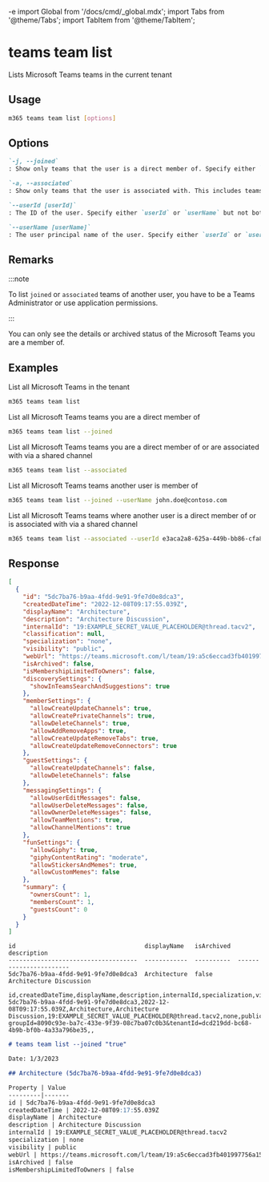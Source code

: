 -e <!-- DISCLAIMER: All secrets, passwords, and sensitive values in this document are examples only and not real credentials. -->
import Global from '/docs/cmd/_global.mdx';
import Tabs from '@theme/Tabs';
import TabItem from '@theme/TabItem';

# teams team list

Lists Microsoft Teams teams in the current tenant

## Usage

```sh
m365 teams team list [options]
```

## Options

```md definition-list
`-j, --joined`
: Show only teams that the user is a direct member of. Specify either `joined` or `associated` but not both.

`-a, --associated`
: Show only teams that the user is associated with. This includes teams with direct membership and shared channels. Specify either `joined` or `associated` but not both.

`--userId [userId]`
: The ID of the user. Specify either `userId` or `userName` but not both. Specify only when using `joined` or `associated` options.

`--userName [userName]`
: The user principal name of the user. Specify either `userId` or `userName` but not both. Specify only when using `joined` or `associated` options.
```

<Global />

## Remarks

:::note

To list `joined` or `associated` teams of another user, you have to be a Teams Administrator or use application permissions.

:::

You can only see the details or archived status of the Microsoft Teams you are a member of.

## Examples

List all Microsoft Teams in the tenant

```sh
m365 teams team list
```

List all Microsoft Teams teams you are a direct member of

```sh
m365 teams team list --joined
```

List all Microsoft Teams teams you are a direct member of or are associated with via a shared channel

```sh
m365 teams team list --associated
```

List all Microsoft Teams teams another user is member of

```sh
m365 teams team list --joined --userName john.doe@contoso.com
```

List all Microsoft Teams teams where another user is a direct member of or is associated with via a shared channel

```sh
m365 teams team list --associated --userId e3aca2a8-625a-449b-bb86-cfa84c5d08de
```

## Response

<Tabs>
  <TabItem value="JSON">

  ```json
  [
    {
      "id": "5dc7ba76-b9aa-4fdd-9e91-9fe7d0e8dca3",
      "createdDateTime": "2022-12-08T09:17:55.039Z",
      "displayName": "Architecture",
      "description": "Architecture Discussion",
      "internalId": "19:EXAMPLE_SECRET_VALUE_PLACEHOLDER@thread.tacv2",
      "classification": null,
      "specialization": "none",
      "visibility": "public",
      "webUrl": "https://teams.microsoft.com/l/team/19:a5c6eccad3fb401997756a1501d561aa%40thread.skype/conversations?groupId=8090c93e-ba7c-433e-9f39-08c7ba07c0b3&tenantId=dcd219dd-bc68-4b9b-bf0b-4a33a796be35",
      "isArchived": false,
      "isMembershipLimitedToOwners": false,
      "discoverySettings": {
        "showInTeamsSearchAndSuggestions": true
      },
      "memberSettings": {
        "allowCreateUpdateChannels": true,
        "allowCreatePrivateChannels": true,
        "allowDeleteChannels": true,
        "allowAddRemoveApps": true,
        "allowCreateUpdateRemoveTabs": true,
        "allowCreateUpdateRemoveConnectors": true
      },
      "guestSettings": {
        "allowCreateUpdateChannels": false,
        "allowDeleteChannels": false
      },
      "messagingSettings": {
        "allowUserEditMessages": false,
        "allowUserDeleteMessages": false,
        "allowOwnerDeleteMessages": false,
        "allowTeamMentions": true,
        "allowChannelMentions": true
      },
      "funSettings": {
        "allowGiphy": true,
        "giphyContentRating": "moderate",
        "allowStickersAndMemes": true,
        "allowCustomMemes": false
      },
      "summary": {
        "ownersCount": 1,
        "membersCount": 1,
        "guestsCount": 0
      }
    }
  ]
  ```

  </TabItem>
  <TabItem value="Text">

  ```text
  id                                    displayName   isArchived  description
  ------------------------------------  ------------  ----------  -----------------------
  5dc7ba76-b9aa-4fdd-9e91-9fe7d0e8dca3  Architecture  false       Architecture Discussion
  ```

  </TabItem>
  <TabItem value="CSV">

  ```csv
  id,createdDateTime,displayName,description,internalId,specialization,visibility,webUrl,isArchived,isMembershipLimitedToOwners
  5dc7ba76-b9aa-4fdd-9e91-9fe7d0e8dca3,2022-12-08T09:17:55.039Z,Architecture,Architecture Discussion,19:EXAMPLE_SECRET_VALUE_PLACEHOLDER@thread.tacv2,none,public,https://teams.microsoft.com/l/team/19:a5c6eccad3fb401997756a1501d561aa%40thread.skype/conversations?groupId=8090c93e-ba7c-433e-9f39-08c7ba07c0b3&tenantId=dcd219dd-bc68-4b9b-bf0b-4a33a796be35,,
  ```

  </TabItem>
  <TabItem value="Markdown">

  ```md
  # teams team list --joined "true"

  Date: 1/3/2023

  ## Architecture (5dc7ba76-b9aa-4fdd-9e91-9fe7d0e8dca3)

  Property | Value
  ---------|-------
  id | 5dc7ba76-b9aa-4fdd-9e91-9fe7d0e8dca3
  createdDateTime | 2022-12-08T09:17:55.039Z
  displayName | Architecture
  description | Architecture Discussion
  internalId | 19:EXAMPLE_SECRET_VALUE_PLACEHOLDER@thread.tacv2
  specialization | none
  visibility | public
  webUrl | https://teams.microsoft.com/l/team/19:a5c6eccad3fb401997756a1501d561aa%40thread.skype/conversations?groupId=8090c93e-ba7c-433e-9f39-08c7ba07c0b3&tenantId=dcd219dd-bc68-4b9b-bf0b-4a33a796be35
  isArchived | false
  isMembershipLimitedToOwners | false
  ```

  </TabItem>
</Tabs>
